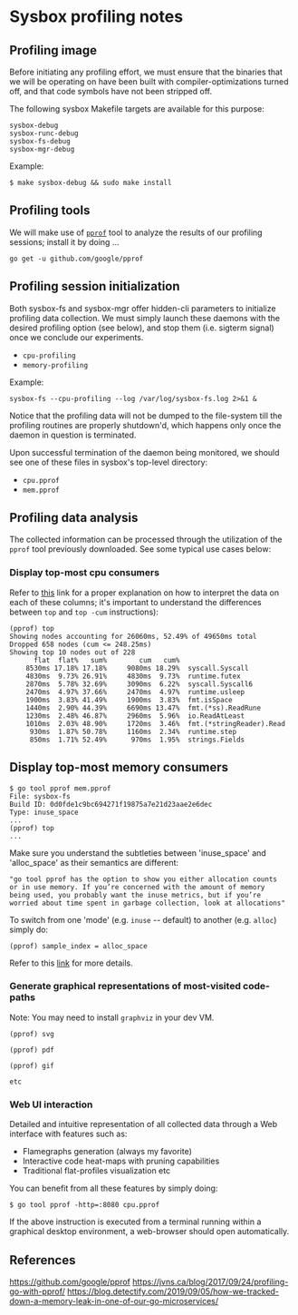 Sysbox profiling notes
======================

## Profiling image

Before initiating any profiling effort, we must ensure that the
binaries that we will be operating on have been built with
compiler-optimizations turned off, and that code symbols have not
been stripped off.

The following sysbox Makefile targets are available for this
purpose:

```
sysbox-debug
sysbox-runc-debug
sysbox-fs-debug
sysbox-mgr-debug
```

Example:

```
$ make sysbox-debug && sudo make install
```

## Profiling tools

We will make use of [`pprof`](https://github.com/google/pprof) tool
to analyze the results of our profiling sessions; install it by
doing ...

```
go get -u github.com/google/pprof
```

## Profiling session initialization

Both sysbox-fs and sysbox-mgr offer hidden-cli parameters to
initialize profiling data collection. We must simply launch these
daemons with the desired profiling option (see below), and stop
them (i.e. sigterm signal) once we conclude our experiments.

   * `cpu-profiling`
   * `memory-profiling`

Example:

```
sysbox-fs --cpu-profiling --log /var/log/sysbox-fs.log 2>&1 &
```

Notice that the profiling data will not be dumped to the file-system
till the profiling routines are properly shutdown'd, which happens
only once the daemon in question is terminated.

Upon successful termination of the daemon being monitored, we should
see one of these files in sysbox's top-level directory:

   * `cpu.pprof`
   * `mem.pprof`

## Profiling data analysis

The collected information can be processed through the utilization of
the `pprof` tool previously downloaded. See some typical use cases
below:

### Display top-most cpu consumers

Refer to [this](https://blog.golang.org/pprof) link for a proper
explanation on how to interpret the data on each of these columns;
it's important to understand the differences between `top` and
`top -cum` instructions):

```
(pprof) top
Showing nodes accounting for 26060ms, 52.49% of 49650ms total
Dropped 658 nodes (cum <= 248.25ms)
Showing top 10 nodes out of 228
      flat  flat%   sum%        cum   cum%
    8530ms 17.18% 17.18%     9080ms 18.29%  syscall.Syscall
    4830ms  9.73% 26.91%     4830ms  9.73%  runtime.futex
    2870ms  5.78% 32.69%     3090ms  6.22%  syscall.Syscall6
    2470ms  4.97% 37.66%     2470ms  4.97%  runtime.usleep
    1900ms  3.83% 41.49%     1900ms  3.83%  fmt.isSpace
    1440ms  2.90% 44.39%     6690ms 13.47%  fmt.(*ss).ReadRune
    1230ms  2.48% 46.87%     2960ms  5.96%  io.ReadAtLeast
    1010ms  2.03% 48.90%     1720ms  3.46%  fmt.(*stringReader).Read
     930ms  1.87% 50.78%     1160ms  2.34%  runtime.step
     850ms  1.71% 52.49%      970ms  1.95%  strings.Fields
```

## Display top-most memory consumers

```
$ go tool pprof mem.pprof
File: sysbox-fs
Build ID: 0d0fde1c9bc694271f19875a7e21d23aae2e6dec
Type: inuse_space
...
(pprof) top
...
```

Make sure you understand the subtleties between 'inuse_space' and
'alloc_space' as their semantics are different:

```
"go tool pprof has the option to show you either allocation counts
or in use memory. If you’re concerned with the amount of memory
being used, you probably want the inuse metrics, but if you’re
worried about time spent in garbage collection, look at allocations"
```

To switch from one 'mode' (e.g. `inuse` -- default) to another (e.g.
`alloc`) simply do:

```
(pprof) sample_index = alloc_space
```

Refer to this [link](https://jvns.ca/blog/2017/09/24/profiling-go-with-pprof/) for more details.

### Generate graphical representations of most-visited code-paths

Note: You may need to install `graphviz` in your dev VM.

```
(pprof) svg

(pprof) pdf

(pprof) gif

etc
```

### Web UI interaction

Detailed and intuitive representation of all collected data through a Web
interface with features such as:

- Flamegraphs generation (always my favorite)
- Interactive code heat-maps with pruning capabilities
- Traditional flat-profiles visualization
etc

You can benefit from all these features by simply doing:

```
$ go tool pprof -http=:8080 cpu.pprof
```

If the above instruction is executed from a terminal running within a
graphical desktop environment, a web-browser should open automatically.


## References

https://github.com/google/pprof
https://jvns.ca/blog/2017/09/24/profiling-go-with-pprof/
https://blog.detectify.com/2019/09/05/how-we-tracked-down-a-memory-leak-in-one-of-our-go-microservices/